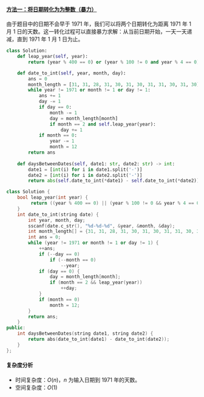 #### [方法一：将日期转化为为整数（暴力）](https://leetcode.cn/problems/number-of-days-between-two-dates/solutions/108064/ri-qi-zhi-jian-ge-ji-tian-by-leetcode-solution/)

由于题目中的日期不会早于 1971 年，我们可以将两个日期转化为距离 1971 年 1 月 1 日的天数。这一转化过程可以直接暴力求解：从当前日期开始，一天一天递减，直到 1971 年 1 月 1 日为止。

```python
class Solution:
    def leap_year(self, year):
        return (year % 400 == 0) or (year % 100 != 0 and year % 4 == 0)

    def date_to_int(self, year, month, day):
        ans = 0
        month_length = [31, 31, 28, 31, 30, 31, 30, 31, 31, 30, 31, 30]
        while year != 1971 or month != 1 or day != 1:
            ans += 1
            day -= 1
            if day == 0:
                month -= 1
                day = month_length[month]
                if month == 2 and self.leap_year(year):
                    day += 1
            if month == 0:
                year -= 1
                month = 12
        return ans
            
    def daysBetweenDates(self, date1: str, date2: str) -> int:
        date1 = [int(i) for i in date1.split('-')]
        date2 = [int(i) for i in date2.split('-')]
        return abs(self.date_to_int(*date1) - self.date_to_int(*date2))
```

```cpp
class Solution {
    bool leap_year(int year) {
         return ((year % 400 == 0) || (year % 100 != 0 && year % 4 == 0));
    }
    int date_to_int(string date) {
        int year, month, day;
        sscanf(date.c_str(), "%d-%d-%d", &year, &month, &day);
        int month_length[] = {31, 31, 28, 31, 30, 31, 30, 31, 31, 30, 31, 30};
        int ans = 0;
        while (year != 1971 or month != 1 or day != 1) {
            ++ans;
            if (--day == 0)
                if (--month == 0)
                    --year;
            if (day == 0) {
                day = month_length[month];
                if (month == 2 && leap_year(year))
                    ++day;
            }
            if (month == 0)
                month = 12;
        }
        return ans;
    }
public:
    int daysBetweenDates(string date1, string date2) {
        return abs(date_to_int(date1) - date_to_int(date2));
    }
};
```

#### 复杂度分析

-   时间复杂度：$O(n)$，$n$ 为输入日期到 1971 年的天数。
-   空间复杂度：$O(1)$
